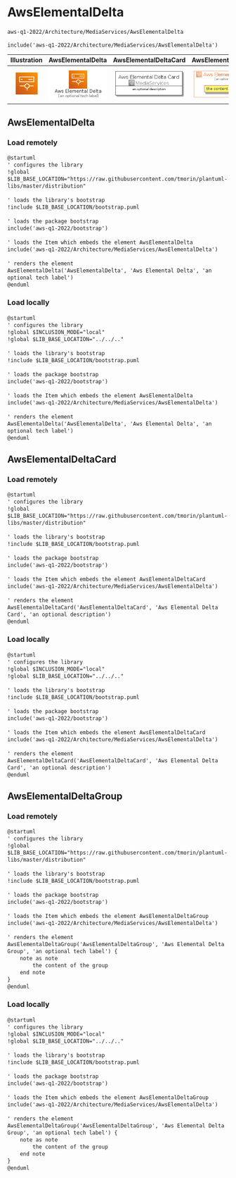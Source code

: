 # AwsElementalDelta


```text
aws-q1-2022/Architecture/MediaServices/AwsElementalDelta
```

```text
include('aws-q1-2022/Architecture/MediaServices/AwsElementalDelta')
```



| Illustration | AwsElementalDelta | AwsElementalDeltaCard | AwsElementalDeltaGroup |
| :---: | :---: | :---: | :---: |
| ![illustration for Illustration](../../../aws-q1-2022/Architecture/MediaServices/AwsElementalDelta.png) | ![illustration for AwsElementalDelta](../../../aws-q1-2022/Architecture/MediaServices/AwsElementalDelta.Local.png) | ![illustration for AwsElementalDeltaCard](../../../aws-q1-2022/Architecture/MediaServices/AwsElementalDeltaCard.Local.png) | ![illustration for AwsElementalDeltaGroup](../../../aws-q1-2022/Architecture/MediaServices/AwsElementalDeltaGroup.Local.png) |




## AwsElementalDelta

### Load remotely
```plantuml
@startuml
' configures the library
!global $LIB_BASE_LOCATION="https://raw.githubusercontent.com/tmorin/plantuml-libs/master/distribution"

' loads the library's bootstrap
!include $LIB_BASE_LOCATION/bootstrap.puml

' loads the package bootstrap
include('aws-q1-2022/bootstrap')

' loads the Item which embeds the element AwsElementalDelta
include('aws-q1-2022/Architecture/MediaServices/AwsElementalDelta')

' renders the element
AwsElementalDelta('AwsElementalDelta', 'Aws Elemental Delta', 'an optional tech label')
@enduml
```

### Load locally
```plantuml
@startuml
' configures the library
!global $INCLUSION_MODE="local"
!global $LIB_BASE_LOCATION="../../.."

' loads the library's bootstrap
!include $LIB_BASE_LOCATION/bootstrap.puml

' loads the package bootstrap
include('aws-q1-2022/bootstrap')

' loads the Item which embeds the element AwsElementalDelta
include('aws-q1-2022/Architecture/MediaServices/AwsElementalDelta')

' renders the element
AwsElementalDelta('AwsElementalDelta', 'Aws Elemental Delta', 'an optional tech label')
@enduml
```

## AwsElementalDeltaCard

### Load remotely
```plantuml
@startuml
' configures the library
!global $LIB_BASE_LOCATION="https://raw.githubusercontent.com/tmorin/plantuml-libs/master/distribution"

' loads the library's bootstrap
!include $LIB_BASE_LOCATION/bootstrap.puml

' loads the package bootstrap
include('aws-q1-2022/bootstrap')

' loads the Item which embeds the element AwsElementalDeltaCard
include('aws-q1-2022/Architecture/MediaServices/AwsElementalDelta')

' renders the element
AwsElementalDeltaCard('AwsElementalDeltaCard', 'Aws Elemental Delta Card', 'an optional description')
@enduml
```

### Load locally
```plantuml
@startuml
' configures the library
!global $INCLUSION_MODE="local"
!global $LIB_BASE_LOCATION="../../.."

' loads the library's bootstrap
!include $LIB_BASE_LOCATION/bootstrap.puml

' loads the package bootstrap
include('aws-q1-2022/bootstrap')

' loads the Item which embeds the element AwsElementalDeltaCard
include('aws-q1-2022/Architecture/MediaServices/AwsElementalDelta')

' renders the element
AwsElementalDeltaCard('AwsElementalDeltaCard', 'Aws Elemental Delta Card', 'an optional description')
@enduml
```

## AwsElementalDeltaGroup

### Load remotely
```plantuml
@startuml
' configures the library
!global $LIB_BASE_LOCATION="https://raw.githubusercontent.com/tmorin/plantuml-libs/master/distribution"

' loads the library's bootstrap
!include $LIB_BASE_LOCATION/bootstrap.puml

' loads the package bootstrap
include('aws-q1-2022/bootstrap')

' loads the Item which embeds the element AwsElementalDeltaGroup
include('aws-q1-2022/Architecture/MediaServices/AwsElementalDelta')

' renders the element
AwsElementalDeltaGroup('AwsElementalDeltaGroup', 'Aws Elemental Delta Group', 'an optional tech label') {
    note as note
        the content of the group
    end note
}
@enduml
```

### Load locally
```plantuml
@startuml
' configures the library
!global $INCLUSION_MODE="local"
!global $LIB_BASE_LOCATION="../../.."

' loads the library's bootstrap
!include $LIB_BASE_LOCATION/bootstrap.puml

' loads the package bootstrap
include('aws-q1-2022/bootstrap')

' loads the Item which embeds the element AwsElementalDeltaGroup
include('aws-q1-2022/Architecture/MediaServices/AwsElementalDelta')

' renders the element
AwsElementalDeltaGroup('AwsElementalDeltaGroup', 'Aws Elemental Delta Group', 'an optional tech label') {
    note as note
        the content of the group
    end note
}
@enduml
```

